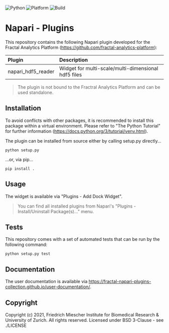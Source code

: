 ![Python](https://img.shields.io/badge/python-3.7%20%7C%203.8-blue)
![Platform](https://img.shields.io/badge/platform-windows%20%7C%20linux%20%7C%20macos-lightgrey)
![Build](https://github.com/fractal-napari-plugins-collection/napari_hdf5_reader/actions/workflows/build.yml/badge.svg?branch=master)

# Napari - Plugins
This repository contains the following Napari plugin developed for the Fractal
Analytics Platform (https://github.com/fractal-analytics-platform):

| Plugin | Description |
| :--- | :--- |
| napari_hdf5_reader | Widget for multi-scale/multi-dimensional hdf5 files |


> The plugin is not bound to the Fractral Analytics Platform and can be used
> standalone.

## Installation 
To avoid conflicts with other packages, it is recommended to install this
package within a virtual environment. Please refer to "The Python Tutorial"
for further information (https://docs.python.org/3/tutorial/venv.html).

The plugin can be installed from source either by calling setup.py directly...

```
python setup.py
```

...or, via pip...

```
pip install .
```

## Usage
The widget is available via "Plugins - Add Dock Widget".

> You can find all installed plugins from Napari's
> "Plugins - Install/Uninstall Package(s)..." menu.


## Tests
This repository comes with a set of automated tests that can be run by the
following command:

```
python setup.py test
```

## Documentation
The user documentation is available via https://fractal-napari-plugins-collection.github.io/user-documentation/.

## Copyright
Copyright (c) 2021, Friedrich Miescher Institute for Biomedical Research & University of Zurich. All rights reserved.
Licensed under BSD 3-Clause - see ./LICENSE

